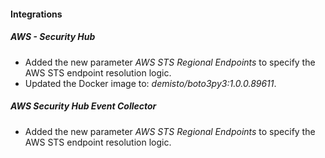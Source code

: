 #### Integrations

##### AWS - Security Hub

- Added the new parameter *AWS STS Regional Endpoints* to specify the AWS STS endpoint resolution logic.
- Updated the Docker image to: *demisto/boto3py3:1.0.0.89611*.

##### AWS Security Hub Event Collector

- Added the new parameter *AWS STS Regional Endpoints* to specify the AWS STS endpoint resolution logic.
